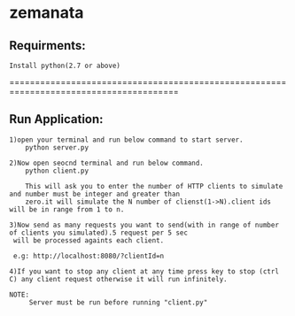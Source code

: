 # zemanata

Requirments:
------------
    Install python(2.7 or above)

=======================================================================================

Run Application:
----------------
    1)open your terminal and run below command to start server.
        python server.py

    2)Now open seocnd terminal and run below command.
        python client.py

        This will ask you to enter the number of HTTP clients to simulate and number must be integer and greater than
        zero.it will simulate the N number of clienst(1->N).client ids will be in range from 1 to n.

    3)Now send as many requests you want to send(with in range of number of clients you simulated).5 request per 5 sec
     will be processed againts each client.

     e.g: http://localhost:8080/?clientId=n

    4)If you want to stop any client at any time press key to stop (ctrl C) any client request otherwise it will run infinitely.

    NOTE:
         Server must be run before running "client.py"
